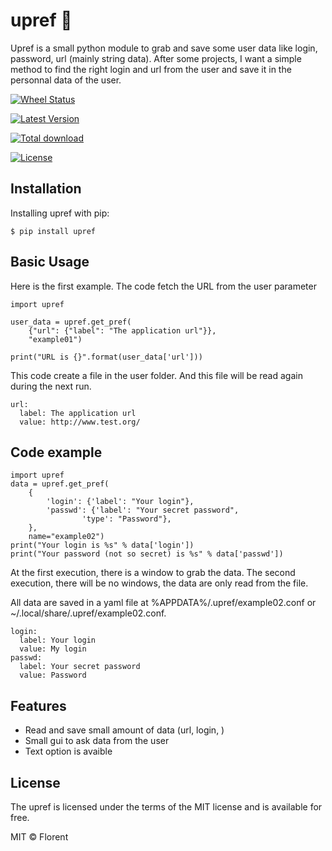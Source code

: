 upref 🐸
========

Upref is a small python module to grab and save some user data like login, password, url (mainly string data). After some projects, I want a simple method to find the right login and url from the user and save it in the personnal data of the user.

[![Wheel Status](https://img.shields.io/pypi/wheel/upref.svg?style=flat)](https://pypi.python.org/pypi/upref/)

[![Latest Version](https://img.shields.io/pypi/v/upref.svg)](https://pypi.python.org/pypi/upref/)

[![Total download](https://img.shields.io/github/downloads/IIXIXII/upref/total.svg)](https://github.com/IIXIXII/upref/releases)

[![License](https://img.shields.io/github/license/IIXIXII/upref.svg)](https://github.com/IIXIXII/upref/blob/master/LICENSE.md)

Installation
------------

Installing upref with pip:

    $ pip install upref

Basic Usage
------------

Here is the first example. The code fetch the URL from the user parameter

    import upref
  
    user_data = upref.get_pref(
        {"url": {"label": "The application url"}},
        "example01")
  
    print("URL is {}".format(user_data['url']))

This code create a file in the user folder. And this file will be read again during the next run.

    url:
      label: The application url
      value: http://www.test.org/

Code example
------------

    import upref
    data = upref.get_pref(
        {
            'login': {'label': "Your login"},
            'passwd': {'label': "Your secret password",
                    'type': "Password"},
        },
        name="example02")
    print("Your login is %s" % data['login'])
    print("Your password (not so secret) is %s" % data['passwd'])

At the first execution, there is a window to grab the data. The second execution, there will be no windows, the data are only read from the file.

All data are saved in a yaml file at %APPDATA%/.upref/example02.conf or \~/.local/share/.upref/example02.conf.

    login:
      label: Your login
      value: My login
    passwd:
      label: Your secret password
      value: Password

Features
------------

- Read and save small amount of data (url, login, )
- Small gui to ask data from the user
- Text option is avaible

License
-------

The upref is licensed under the terms of the MIT license and is available for free.

MIT © Florent
